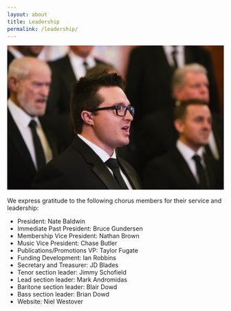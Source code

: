 ```yaml
---
layout: about
title: Leadership
permalink: /leadership/
---
```

<div class="row">
  <div class="col-md-6">
    <img alt="Close-up of Saltaires during rehearsal" src="/images/chorus_closeup.jpg" />
  </div>
  <div class="col-md-6">
    <p>We express gratitude to the following chorus members for their service and leadership:</p>
    <ul>
      <li>President: Nate Baldwin</li>
      <li>Immediate Past President: Bruce Gundersen</li>
      <li>Membership Vice President: Nathan Brown</li>
      <li>Music Vice President: Chase Butler</li>
      <li>Publications/Promotions VP: Taylor Fugate</li>
      <li>Funding Development: Ian Robbins</li>
      <li>Secretary and Treasurer: JD Blades</li>
      <li>Tenor section leader: Jimmy Schofield</li>
      <li>Lead section leader: Mark Andromidas</li>
      <li>Baritone section leader: Blair Dowd</li>
      <li>Bass section leader: Brian Dowd</li>
      <li>Website: Niel Westover</li>
    </ul>
  </div>
</div>

